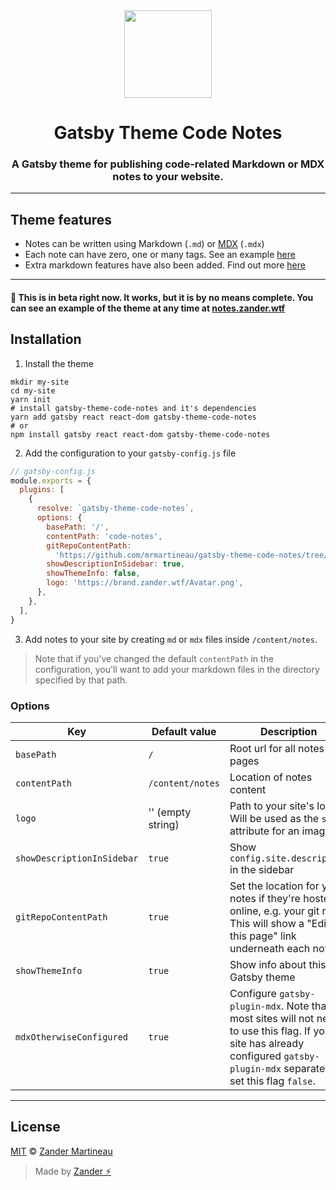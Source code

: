 <div align="center">
  <img src="https://brand.zander.wtf/Avatar.png" width="140">
  <h1>
    Gatsby Theme Code Notes
  </h1>
  <h3>
    A Gatsby theme for publishing code-related Markdown or MDX notes to your website.
  </h3>
</div>

---

## Theme features

- Notes can be written using Markdown (`.md`) or [MDX](https://mdxjs.com/) (`.mdx`)
- Each note can have zero, one or many tags. See an example [here](https://github.com/mrmartineau/gatsby-theme-code-notes/blob/master/example/code-notes/syntax-highlighting.md)
- Extra markdown features have also been added. Find out more [here](https://github.com/mrmartineau/gatsby-theme-code-notes/blob/master/example/code-notes/markdown-features.md)

---

#### 🚧 This is in beta right now. It works, but it is by no means complete. You can see an example of the theme at any time at [notes.zander.wtf](https://notes.zander.wtf)

## Installation

1. Install the theme

```shell
mkdir my-site
cd my-site
yarn init
# install gatsby-theme-code-notes and it's dependencies
yarn add gatsby react react-dom gatsby-theme-code-notes
# or
npm install gatsby react react-dom gatsby-theme-code-notes
```

2. Add the configuration to your `gatsby-config.js` file

```js
// gatsby-config.js
module.exports = {
  plugins: [
    {
      resolve: `gatsby-theme-code-notes`,
      options: {
        basePath: '/',
        contentPath: 'code-notes',
        gitRepoContentPath:
          'https://github.com/mrmartineau/gatsby-theme-code-notes/tree/master/example/code-notes/',
        showDescriptionInSidebar: true,
        showThemeInfo: false,
        logo: 'https://brand.zander.wtf/Avatar.png',
      },
    },
  ],
}
```

3. Add notes to your site by creating `md` or `mdx` files inside `/content/notes`.

> Note that if you've changed the default `contentPath` in the configuration, you'll want to add your markdown files in the directory specified by that path.

### Options

| Key                        | Default value     | Description                                                                                                                                                                    |
| -------------------------- | ----------------- | ------------------------------------------------------------------------------------------------------------------------------------------------------------------------------ |
| `basePath`                 | `/`               | Root url for all notes pages                                                                                                                                                   |
| `contentPath`              | `/content/notes`  | Location of notes content                                                                                                                                                      |
| `logo`                     | '' (empty string) | Path to your site's logo. Will be used as the `src` attribute for an image                                                                                                     |
| `showDescriptionInSidebar` | `true`            | Show `config.site.description` in the sidebar                                                                                                                                  |
| `gitRepoContentPath`       | `true`            | Set the location for your notes if they're hosted online, e.g. your git repo. This will show a "Edit this page" link underneath each note                                      |
| `showThemeInfo`            | `true`            | Show info about this Gatsby theme                                                                                                                                              |
| `mdxOtherwiseConfigured`   | `true`            | Configure `gatsby-plugin-mdx`. Note that most sites will not need to use this flag. If your site has already configured `gatsby-plugin-mdx` separately, set this flag `false`. |

---

## License

[MIT](https://choosealicense.com/licenses/mit/) © [Zander Martineau](https://zander.wtf)

> Made by [Zander ⚡](https://github.com/mrmartineau/)
